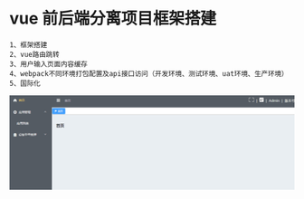 # vue 前后端分离项目框架搭建

```
1、框架搭建
2、vue路由跳转
3、用户输入页面内容缓存
4、webpack不同环境打包配置及api接口访问（开发环境、测试环境、uat环境、生产环境）
5、国际化
```
![image](https://github.com/zhaoluo123/vue-project/blob/master/vue-project.gif)
